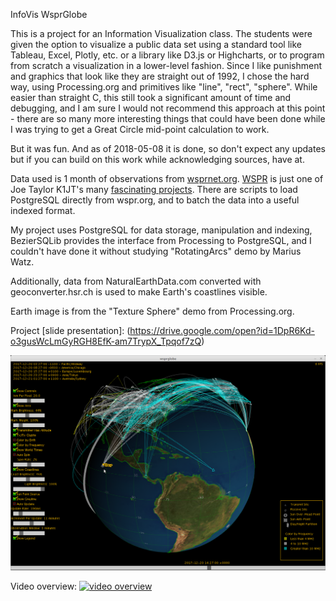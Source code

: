 
InfoVis WsprGlobe

This is a project for an Information Visualization class. The students 
were given the option to visualize a public data set using a standard tool 
like Tableau, Excel, Plotly, etc. or a library like D3.js or Highcharts, or 
to program from scratch a visualization in a lower-level fashion. Since I 
like punishment and graphics that look like they are straight out of 1992, 
I chose the hard way, using Processing.org and primitives like "line", "rect", 
"sphere".  While easier than straight C, this still took a significant amount 
of time and debugging, and I am sure I would not recommend this approach at 
this point - there are so many more interesting things that could have been 
done while I was trying to get a Great Circle mid-point calculation to work.

But it was fun. And as of 2018-05-08 it is done, so don't expect any updates 
but if you can build on this work while acknowledging sources, have at.

Data used is 1 month of observations from [wsprnet.org](http://wsprnet.org/drupal/). [WSPR](https://physics.princeton.edu/pulsar/k1jt/wspr.html) is just one of Joe Taylor K1JT's many [fascinating projects](https://physics.princeton.edu/pulsar/k1jt/index.html).  There are scripts to load PostgreSQL directly from wspr.org, 
and to batch the data into a useful indexed format.

My project uses PostgreSQL for data storage, manipulation and indexing, 
BezierSQLib provides the interface from Processing to PostgreSQL,
and I couldn't have done it without studying "RotatingArcs" demo by Marius Watz. 

Additionally, data from NaturalEarthData.com converted with geoconverter.hsr.ch
is used to make Earth's coastlines visible.

Earth image is from the "Texture Sphere" demo from Processing.org.

Project [slide presentation]: (https://drive.google.com/open?id=1DpR6Kd-o3gusWcLmGyRGH8EfK-am7TrypX_Tpqof7zQ)

![screenshot 1](/screenshot1.png?raw=true "Screenshot 1")

Video overview: 
[![video overview](https://img.youtube.com/vi/1hfoWJgqQ-4/0.jpg)](https://www.youtube.com/watch?v=1hfoWJgqQ-4)


